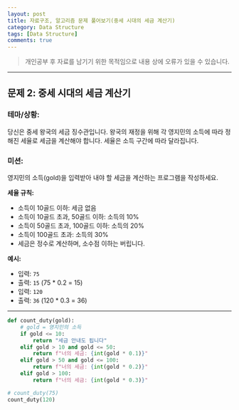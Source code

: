 ```yaml
---
layout: post
title: 자료구조, 알고리즘 문제 풀어보기(중세 시대의 세금 계산기)
category: Data Structure
tags: [Data Structure]
comments: true
---
```


> 개인공부 후 자료를 남기기 위한 목적임으로 내용 상에 오류가 있을 수 있습니다.    

<hr>

## 문제 2: 중세 시대의 세금 계산기

### 테마/상황:

당신은 중세 왕국의 세금 징수관입니다. 왕국의 재정을 위해 각 영지민의 소득에 따라 정해진 세율로 세금을 계산해야 합니다. 세율은 소득 구간에 따라 달라집니다.

### 미션:

영지민의 소득(gold)을 입력받아 내야 할 세금을 계산하는 프로그램을 작성하세요.

**세율 규칙:**

- 소득이 10골드 이하: 세금 없음
- 소득이 10골드 초과, 50골드 이하: 소득의 10%
- 소득이 50골드 초과, 100골드 이하: 소득의 20%
- 소득이 100골드 초과: 소득의 30%
- 세금은 정수로 계산하며, 소수점 이하는 버립니다.

**예시:**

- 입력: `75`
- 출력: `15` (75 * 0.2 = 15)
- 입력: `120`
- 출력: `36` (120 * 0.3 = 36)

---


```python 
def count_duty(gold):
    # gold = 영지민의 소득
    if gold <= 10:
        return "세금 안내도 됩니다"
    elif gold > 10 and gold <= 50:
        return f"너의 세금: {int(gold * 0.1)}"
    elif gold > 50 and gold <= 100:
        return f"너의 세금: {int(gold * 0.2)}"
    elif gold > 100:
        return f"너의 세금: {int(gold * 0.3)}"

# count_duty(75)
count_duty(120)
```
 